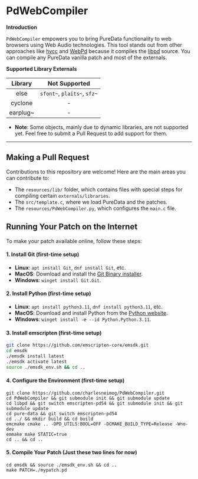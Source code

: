 # PdWebCompiler

**Introduction**

`PdWebCompiler` empowers you to bring PureData functionality to web browsers using Web Audio technologies. This tool stands out from other approaches like [hvcc](https://github.com/Wasted-Audio/hvcc) and [WebPd](https://github.com/sebpiq/WebPd) because it compiles the [libpd](https://github.com/libpd/libpd) source. You can compile any PureData vanilla patch and most of the externals.

**Supported Library Externals**

| Library   |          Not Supported       | 
|:---------:|:----------------------------:|
| else      |  `sfont~`, `plaits~`, `sfz~` | 
| cyclone   |               -              | 
| earplug~  |               -              | 

* **Note**: Some objects, mainly due to dynamic libraries, are not supported yet. Feel free to submit a Pull Request to add support for them.

------------------

## Making a Pull Request

Contributions to this repository are welcome! Here are the main areas you can contribute to:

* The `resources/lib/` folder, which contains files with special steps for compiling certain `externals/libraries`.
* The `src/template.c`, where we load PureData and the patches.
* The `resources/PdWebCompiler.py`, which configures the `main.c` file.

## Running Your Patch on the Internet

To make your patch available online, follow these steps:

#### 1. Install Git (first-time setup)

* **Linux**: `apt install Git`, `dnf install Git`, etc.
* **MacOS**: Download and install the [Git Binary installer](https://git-scm.com/download/mac).
* **Windows**: `winget install Git.Git`.

#### 2. Install Python (first-time setup)

* **Linux**: `apt install python3.11`, `dnf install python3.11`, etc.
* **MacOS**: Download and install Python from the [Python website](https://www.python.org/downloads/release/python-3115/).
* **Windows**: `winget install -e --id Python.Python.3.11`.

#### 3. Install emscripten (first-time setup)

```bash
git clone https://github.com/emscripten-core/emsdk.git
cd emsdk
./emsdk install latest
./emsdk activate latest
source ./emsdk_env.sh && cd ..
```

#### 4. Configure the Environment (first-time setup)

```
git clone https://github.com/charlesneimog/PdWebCompiler.git
cd PdWebCompiler && git submodule init && git submodule update
cd libpd && git switch emscripten-pd54 && git submodule init && git submodule update
cd pure-data && git switch emscripten-pd54
cd ../ && mkdir build && cd build
emcmake cmake .. -DPD_UTILS:BOOL=OFF -DCMAKE_BUILD_TYPE=Release -Wno-dev
emmake make STATIC=true
cd .. && cd ..

```

#### 5. Compile Your Patch (Just these two lines for now)
```
cd emsdk && source ./emsdk_env.sh && cd ..
make PATCH=./mypatch.pd
```


